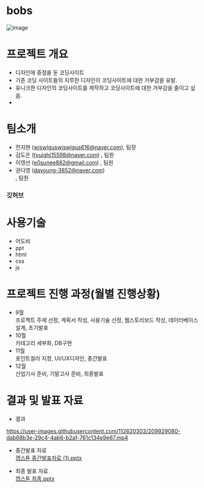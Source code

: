 # bobs
![image](https://user-images.githubusercontent.com/112620303/190142051-bda8a01a-2e45-49d7-a3e0-76cad5be5577.png)
# 프로젝트 개요
- 디자인에 중점을 둔 코딩사이트
- 기존 코딩 사이트들의 지루한 디자인이 코딩사이트에 대한 거부감을 유발.
- 유니크한 디자인의 코딩사이트를 제작하고 코딩사이트에 대한 거부감을 줄이고 싶음.
- 
# 팀소개
- 전지현 (wjswlguswjswlgus616@naver.com), 팀장
- 김도은 (tyuighj15598@naver.com) , 팀원
- 이영선 (e0sunee882@gmail.com) , 팀원
- 권다영 (dayoung-3852@naver.com)<br> , 팀원
 ### 깃허브

 # 사용기술
 - 어도비
 - ppt
 - html
 - css
 - js

 # 프로젝트 진행 과정(월별 진행상황)
 - 9월<br>
 프로젝트 주제 선정, 계획서 작성, 사용기술 선정, 웹스토리보드 작성, 데이터베이스 설계, 초기발표
 - 10월<br>
 카테고리 세부화, DB구현
 - 11월<br>
 포인트컬러 지정, UI/UX디자인, 중간발표
 - 12월<br>
 산업기사 준비, 기말고사 준비, 최종발표

  # 결과 및 발표 자료
  - 결과<br>


https://user-images.githubusercontent.com/112620303/209929080-dab68b3e-29c4-4ab6-b2af-761c134e9e67.mp4

  - 중간발표 자료<br>
  [캡스톤 중간발표자료 (1).pptx](https://github.com/JihyeonLetseatBob/bobs/files/10318494/1.pptx)

 - 최종 발표 자료<br>
 [캡스톤 최종.pptx](https://github.com/JihyeonLetseatBob/bobs/files/10318488/default.pptx)
